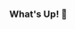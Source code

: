 ### What's Up! 👋

<!--
**Jackobins/Jackobins** is a ✨ _special_ ✨ repository because its `README.md` (this file) appears on your GitHub profile.

Here are some ideas to get you started:

- 🔭 I’m currently working on a full stack web application to sell products.
- 🌱 I’m currently learning React.js and some basic AI.
- 📫 How to reach me: email - jackwstwang@gmail.com, instagram - jack.wan9
- 😄 Pronouns: he/him
- 🛠️ I can use: Python, Java, C, C++, HTML, CSS, Javascript, React.js, R, Git.
-->
